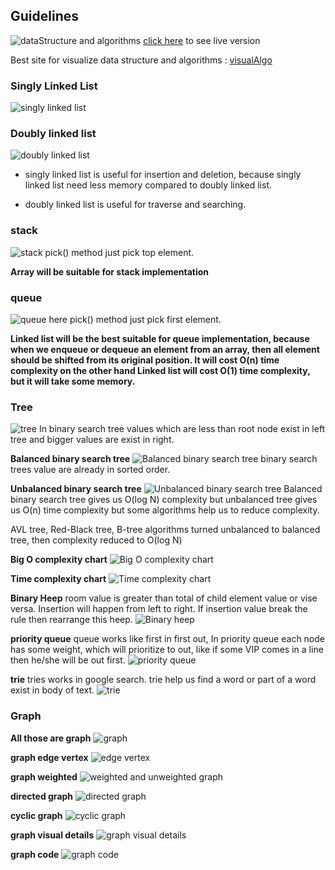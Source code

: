 ## Guidelines
![dataStructure and algorithms](./images/datastructure-algorithms.png)
[click here](https://coggle.it/diagram/W5E5tqYlrXvFJPsq/t/master-the-interview-click-here-for-course-link)  to see live version

Best site for visualize data structure and algorithms : [visualAlgo](https://visualgo.net/en/list)


### Singly Linked List 
![singly linked list](./images/singly-linked-list.png)

### Doubly linked list 
![doubly linked list](./images/doubly-linked-list.png)

- singly linked list is useful for insertion and deletion, because singly linked list need less memory compared to doubly linked list. 

- doubly linked list is useful for traverse and searching.  

### stack
![stack](./images/stack.png)
pick() method just pick top element.

**Array will be suitable for stack implementation**

### queue
![queue](./images/queue.png)
here pick() method just pick first element. 

**Linked list will be the best suitable for queue implementation, because when we enqueue or dequeue an element from an array,
 then all element should be shifted from its original position. It will cost O(n) time complexity on the other hand Linked list will cost O(1) time complexity, but it will take some memory.**
 
 ### Tree
 ![tree](./images/tree.png)
 In binary search tree values which are less than root node exist in left tree and bigger values are exist in right. 
 
 **Balanced binary search tree**
 ![Balanced binary search tree](./images/balanced-binary-search-tree.png)
 binary search trees value are already in sorted order.
 
 **Unbalanced binary search tree**
 ![Unbalanced binary search tree](./images/unbalanced-tree.png)
 Balanced binary search tree gives us O(log N) complexity but unbalanced tree gives us O(n) time complexity but some algorithms help us to reduce complexity.
 
 AVL tree, Red-Black tree, B-tree algorithms turned unbalanced to balanced tree, then complexity reduced to O(log N)
 
 **Big O complexity chart**
 ![Big O complexity chart](./images/big-o-complexity-chart.png)
 
**Time complexity chart**
![Time complexity chart](./images/time-complexity-chart.png)

**Binary Heep**
room value is greater than total of child element value or vise versa. Insertion will happen from left to right. If insertion value break the rule then rearrange this heep. 
![Binary heep](./images/heep.png)

**priority queue**
queue works like first in first out, In priority queue each node has some weight, which will prioritize to out, like if some VIP comes in a line then he/she will be out first. 
![priority queue](./images/priority-queue.png)

**trie**
tries works in google search. trie help us find a word or part of a word exist in body of text. 
![trie](./images/trie.png)
 
### Graph
**All those are graph**
![graph](./images/graph.png)

**graph edge vertex**
![edge vertex](./images/graph-edge-vertex.png)

**graph weighted**
![weighted and unweighted graph](./images/graph-weighted.png)

**directed graph**
![directed graph](./images/graph-directed.png)

**cyclic graph**
![cyclic graph](./images/graph-cyclic.png) 

**graph visual details**
![graph visual details](./images/graph-visual.png)

**graph code**
![graph code](./images/graph-code.png)
